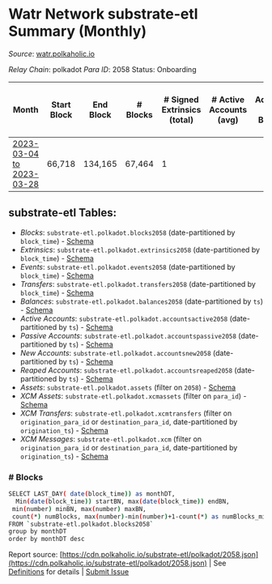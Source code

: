 # Watr Network substrate-etl Summary (Monthly)

_Source_: [watr.polkaholic.io](https://watr.polkaholic.io)

*Relay Chain*: polkadot
*Para ID*: 2058
Status: Onboarding


| Month | Start Block | End Block | # Blocks | # Signed Extrinsics (total) | # Active Accounts (avg) | # Addresses with Balances (max) | Issues |
| ----- | ----------- | --------- | -------- | --------------------------- | ----------------------- | ------------------------------- | ------ |
| [2023-03-04 to 2023-03-28](/polkadot/2058-watr/2023-03-31.md) | 66,718 | 134,165 | 67,464 | 1 |  |  | - -16  |   

## substrate-etl Tables:

* _Blocks_: `substrate-etl.polkadot.blocks2058` (date-partitioned by `block_time`) - [Schema](/schema/balances.json)
* _Extrinsics_: `substrate-etl.polkadot.extrinsics2058` (date-partitioned by `block_time`) - [Schema](/schema/extrinsics.json)
* _Events_: `substrate-etl.polkadot.events2058` (date-partitioned by `block_time`) - [Schema](/schema/events.json)
* _Transfers_: `substrate-etl.polkadot.transfers2058` (date-partitioned by `block_time`) - [Schema](/schema/transfers.json)
* _Balances_: `substrate-etl.polkadot.balances2058` (date-partitioned by `ts`) - [Schema](/schema/balances.json)
* _Active Accounts_: `substrate-etl.polkadot.accountsactive2058` (date-partitioned by `ts`) - [Schema](/schema/accountsactive.json)
* _Passive Accounts_: `substrate-etl.polkadot.accountspassive2058` (date-partitioned by `ts`) - [Schema](/schema/accountspassive.json)
* _New Accounts_: `substrate-etl.polkadot.accountsnew2058` (date-partitioned by `ts`) - [Schema](/schema/accountsnew.json)
* _Reaped Accounts_: `substrate-etl.polkadot.accountsreaped2058` (date-partitioned by `ts`) - [Schema](/schema/accountsreaped.json)
* _Assets_: `substrate-etl.polkadot.assets` (filter on `2058`) - [Schema](/schema/assets.json)
* _XCM Assets_: `substrate-etl.polkadot.xcmassets` (filter on `para_id`) - [Schema](/schema/xcmassets.json)
* _XCM Transfers_: `substrate-etl.polkadot.xcmtransfers` (filter on `origination_para_id` or `destination_para_id`, date-partitioned by `origination_ts`) - [Schema](/schema/xcmtransfers.json)
* _XCM Messages_: `substrate-etl.polkadot.xcm` (filter on `origination_para_id` or `destination_para_id`, date-partitioned by `origination_ts`) - [Schema](/schema/xcm.json)

### # Blocks
```bash
SELECT LAST_DAY( date(block_time)) as monthDT,
  Min(date(block_time)) startBN, max(date(block_time)) endBN, 
 min(number) minBN, max(number) maxBN, 
 count(*) numBlocks, max(number)-min(number)+1-count(*) as numBlocks_missing 
FROM `substrate-etl.polkadot.blocks2058` 
group by monthDT 
order by monthDT desc
```


Report source: [https://cdn.polkaholic.io/substrate-etl/polkadot/2058.json](https://cdn.polkaholic.io/substrate-etl/polkadot/2058.json) | See [Definitions](/DEFINITIONS.md) for details | [Submit Issue](https://github.com/colorfulnotion/substrate-etl/issues)
